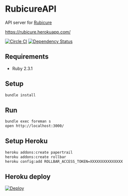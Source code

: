 # RubicureAPI
API server for [Rubicure](https://github.com/sue445/rubicure)

https://rubicure.herokuapp.com/

[![Circle CI](https://circleci.com/gh/sue445/rubicure_api.svg?style=svg)](https://circleci.com/gh/sue445/rubicure_api)
[![Dependency Status](https://gemnasium.com/sue445/rubicure_api.svg)](https://gemnasium.com/sue445/rubicure_api)

## Requirements
* Ruby 2.3.1

## Setup
```sh
bundle install
```

## Run
```sh
bundle exec foreman s
open http://localhost:3000/
```

## Setup Heroku
```sh
heroku addons:create papertrail
heroku addons:create rollbar
heroku config:add ROLLBAR_ACCESS_TOKEN=XXXXXXXXXXXXXXX
```

## Heroku deploy
[![Deploy](https://www.herokucdn.com/deploy/button.png)](https://heroku.com/deploy)
